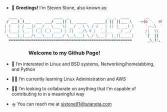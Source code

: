 - 🖖 **Greetings!** I'm Steven Stone, also known as:

  
```bash
  ____ _              ____  _                 _  _  ____       __   
 / ___(_)___  ___ ___/ ___|| |_ _____   _____| || ||___ \   -=(o '.  What do you mean 
| |   | / __|/ __/ _ \___ \| __/ _ \ \ / / _ | || |_ __) |     '.-.\  "grepping" isn't 
| |___| \__ | (_| (_) ___) | ||  __/\ V |  __|__   _/ __/      /|  \\   a verb???
 \____|_|___/\___\___|____/ \__\___| \_/ \___|  |_||_____|     '|  ||
  =======================================================       _\_):,_
```
### $~~~~~~~~~~~~~~~~~~~$ Welcome to my Github Page!  



- 🐧 I’m interested in Linux and BSD systems, Networking/homelabbing, and Python
  
- 🧙‍♂️ I’m currently learning Linux Administration and AWS 
  
- 🏴‍☠️ I’m looking to collaborate on anything that I'm capable of contributing to in a meaningful way
  
- 🛸 You can reach me at sjstone91@tutanota.com
  
